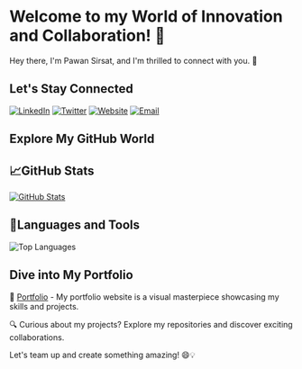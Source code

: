 # Welcome to my World of Innovation and Collaboration! 🌟

Hey there, I'm Pawan Sirsat, and I'm thrilled to connect with you. 👋

## Let's Stay Connected
[![LinkedIn](https://img.shields.io/badge/-LinkedIn-0077B5?style=for-the-badge&logo=LinkedIn&logoColor=white)](https://www.linkedin.com/in/pawan-sirsat-72a0ba174/)
[![Twitter](https://img.shields.io/badge/-Twitter-1DA1F2?style=for-the-badge&logo=Twitter&logoColor=white)](https://twitter.com/sirsat_pawan)
[![Website](https://img.shields.io/badge/-Website-FF5722?style=for-the-badge)](https://pawansirsat.github.io/Portfolio-Website/)
[![Email](https://img.shields.io/badge/-Email-D14836?style=for-the-badge)](mailto:p1.sirsat1998@gmail.com)


## Explore My GitHub World
## 📈GitHub Stats
[![GitHub Stats](https://github-readme-stats.vercel.app/api?username=PawanSirsat&show_icons=true&hide_border=true)](https://github.com/PawanSirsat)
## 🚀Languages and Tools
![Top Languages](https://github-readme-stats.vercel.app/api/top-langs/?username=PawanSirsat)

## Dive into My Portfolio
📂 [Portfolio](https://pawansirsat.github.io/Portfolio-Website/) - My portfolio website is a visual masterpiece showcasing my skills and projects.

🔍 Curious about my projects? Explore my repositories and discover exciting collaborations.

Let's team up and create something amazing! 😄💡
